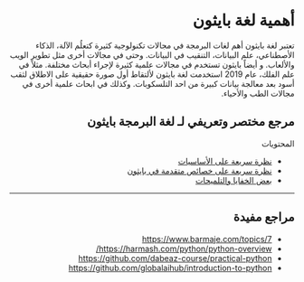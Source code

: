 <div dir="rtl" lang="ar">


# أهمية لغة بايثون

تعتبر لغة بايثون أهم لغات البرمجة في مجالات تكنولوجية كثيرة كتعلُم الآلة، الذكاء الأصطناعي، علم البيانات، التنقيب في البيانات. وحتى في مجالات أخرى مثل تطوير الويب والألعاب. 
و أيضاً بايثون تستخدم في مجالات علمية كثيرة لإجراء أبحاث مختلفة. مثلاً في علم الفلك، عام 2019 استخدمت لغة بايثون لألتقاط أول صورة حقيقية على الاطلاق لثقب أسود بعد معالجة بيانات كبيرة من احد التلسكوبات. وكذلك في ابحاث علمية أخرى في مجالات الطب والأحياء.

## مرجع مختصر وتعريفي لـ لغة البرمجة بايثون

المحتويات

- [نظرة سريعة على الأساسيات](python_intro.md)
- [نظرة سريعة على خصائص متقدمة في بايثون](python_advanced.md)
- [بعض الخفايا والتلميحات](tips.md)

<hr>

## مراجع مفيدة

- https://www.barmaje.com/topics/7
- https://harmash.com/python/python-overview/
- https://github.com/dabeaz-course/practical-python
- https://github.com/globalaihub/introduction-to-python

</div>
